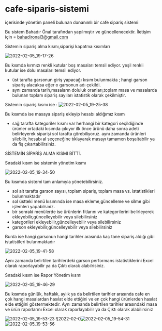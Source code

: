 # cafe-siparis-sistemi
içerisinde yönetim paneli bulunan donanımlı bir cafe sipariş sistemi

Bu sistem Bahadır Önal tarafından yapılmıştır ve güncellenecektir.
İletişim için = bahadironal3@gmail.com



Sistemin sipariş alma kısmı,siparişi kapatma kısımları 

![2022-02-05_19-17-26](https://user-images.githubusercontent.com/60795718/152649731-68f9e988-f2f2-4053-a244-03b44f9229bf.png)

Bu kısmda kırmızı renkli kutular boş masaları temsil ediyor. yeşil renkli kutular ise dolu masaları temsil ediyor.
- üst tarafta garsonun giriş yapacağı kısım bulunmakta ; hangi garson sipariş alacaksa eğer o garsonun adı çekildi.
- aynı zamanda tarih,masaların doluluk oranları,toplam masa ve masalarda bulunan toplam sipariş sayıları istatistik olarak çekilmiştir.

Sistemin sipariş kısmı ise :
![2022-02-05_19-25-38](https://user-images.githubusercontent.com/60795718/152649948-5bf2c1d7-1f0a-4cd7-9f6b-2d261c138085.png)

Bu kısımda ise masaya sipariş ekleyip hesabı aldığımız kısım
- sağ tarafta kategoriler kısmı var herhangi bir kategori seçildiğinde ürünler ortadaki kısımda çıkıyor ilk önce ürünü daha sonra adeti belirleyerek siparişi sol tarafta görebiliyoruz. aynı zamanda ürünleri silebilir, hesabı al seçeneğine tıklayarak masayı tamamen boşaltabilir ya da fiş çıkartabilirsiniz.

SİSTEMİN SİPARİŞ ALMA KISMI BİTTİ.

Sıradaki kısım ise sistemin yönetim kısmı

![2022-02-05_19-34-50](https://user-images.githubusercontent.com/60795718/152650290-d5cc876f-9360-4775-b481-28813d99b42d.png)

Bu kısımda sistemi tam anlamıyla yönetebilirsiniz.

- sol alt tarafta garson sayısı, toplam sipariş, toplam masa vs. istatistikleri bulunmaktadır 
- sol üstteki menü kısımında ise masa ekleme,güncelleme ve silme gibi işlemleri yapabilsiniz.
- bir sonraki menülerde ise ürünlerin fitlarını ve kategorilerini belirleyerek ekleyebilir,güncelleyebilir veya silebilirsiniz
- kategorileri ekleyebilir,güncelleyebilir veya silebilirsiniz
- garson ekleyebilir,güncelleyebilir veya silebilirsiniz



Burda ise hangi garsonun hangi tarihler arasında kaç tane sipariş aldığı gibi istatistileri bulunmaktadır

![2022-02-05_19-41-58](https://user-images.githubusercontent.com/60795718/152650507-ee8f2e11-dbb0-4e81-a19b-b171b466630a.png)

Aynı zamanda belirtilen tarihlerdeki garson performans istatistiklerini Excel olarak raporlayabilir ya da Çıktı olarak alabilrisiniz.


Sıradaki kısım ise Rapor Yönetim kısmı

![2022-02-05_19-46-29](https://user-images.githubusercontent.com/60795718/152650671-84de1896-ef62-45c5-9a54-80a45a5d0b98.png)

Bu kısımda günlük, haftalık, aylık ya da belirtilen tarihler arasında cafe en çok hangi masalardan hasılat elde ettiğini ve en çok hangi ürünlerden hasılat elde ettiğini göstermektedir. Aynı zamanda belirtilen tarihler arasındaki masa ve ürün raporlarını Excel olarak raporlayabilir ya da Çıktı olarak alabilirsiniz

![2022-02-05_19-53-23](https://user-images.githubusercontent.com/60795718/152650853-9e418eb9-2d05-47ae-b732-8b969809d58e.png)
![2022-02-0![2022-02-05_19-54-31](https://user-images.githubusercontent.com/60795718/152650875-7bea984b-de5b-4b32-a32e-7f6dd47ab09e.png)
![2022-02-05_19-53-56](https://user-images.githubusercontent.com/60795718/152650927-94507049-ea75-4c1f-afcd-17f0991601e8.png)




